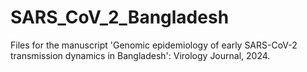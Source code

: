 # SARS_CoV_2_Bangladesh
Files for the manuscript 'Genomic epidemiology of early SARS-CoV-2 transmission dynamics in Bangladesh': Virology Journal, 2024.
